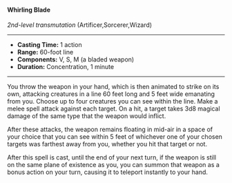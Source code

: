 #### Whirling Blade
*2nd-level transmutation* (Artificer,Sorcerer,Wizard)
___
- **Casting Time:** 1 action
- **Range:** 60-foot line
- **Components:** V, S, M (a bladed weapon)
- **Duration:** Concentration, 1 minute
---
You throw the weapon in your hand, which is then animated to strike on its own, attacking creatures in a line 60 feet long and 5 feet wide emanating from you. Choose up to four creatures you can see within the line. Make a melee spell attack against each target. On a hit, a target takes 3d8 magical damage of the same type that the weapon would inflict.

After these attacks, the weapon remains floating in mid-air in a space of your choice that you can see within 5 feet of whichever one of your chosen targets was farthest away from you, whether you hit that target or not.

After this spell is cast, until the end of your next turn, if the weapon is still on the same plane of existence as you, you can summon that weapon as a bonus action on your turn, causing it to teleport instantly to your hand.
